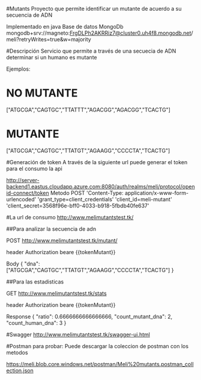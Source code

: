 #Mutants
Proyecto que permite identificar un mutante de acuerdo a su secuencia de ADN

Implementado en java 
Base de datos MongoDb
mongodb+srv://magneto:FrgDLPh2AKRRiz7@cluster0.uh4f8.mongodb.net/meli?retryWrites=true&w=majority

#Descripción
Servicio que permite a través de una secuecia de ADN determinar si un humano es mutante


Ejemplos:

NO MUTANTE
==========

["ATGCGA","CAGTGC","TTATTT","AGACGG","AGACGG","TCACTG"]

MUTANTE
=======
["ATGCGA","CAGTGC","TTATGT","AGAAGG","CCCCTA","TCACTG"]

#Generación de token
A través de la siguiente url puede generar el token para el consumo la api

http://server-backend1.eastus.cloudapp.azure.com:8080/auth/realms/meli/protocol/openid-connect/token
Metodo POST
'Content-Type: application/x-www-form-urlencoded'
'grant_type=client_credentials'
'client_id=meli-mutant'
'client_secret=3568f96e-bff0-4033-b918-5fbdb40fe637'

#La url de consumo
http://www.melimutantstest.tk/

##Para analizar la secuencia de adn

POST 
http://www.melimutantstest.tk/mutant/

header Authorization beare  {{tokenMutant}}

Body
{
  "dna": ["ATGCGA","CAGTGC","TTATGT","AGAAGG","CCCCTA","TCACTG"]
}

##Para las estadisticas

GET
http://www.melimutantstest.tk/stats

header Authorization beare  {{tokenMutant}}

Response
{
    "ratio": 0.6666666666666666,
    "count_mutant_dna": 2,
    "count_human_dna": 3
}

#Swagger
http://www.melimutantstest.tk/swagger-ui.html

#Postman para probar:
Puede descargar la coleccion de postman con los metodos 

https://meli.blob.core.windows.net/postman/Meli%20mutants.postman_collection.json




